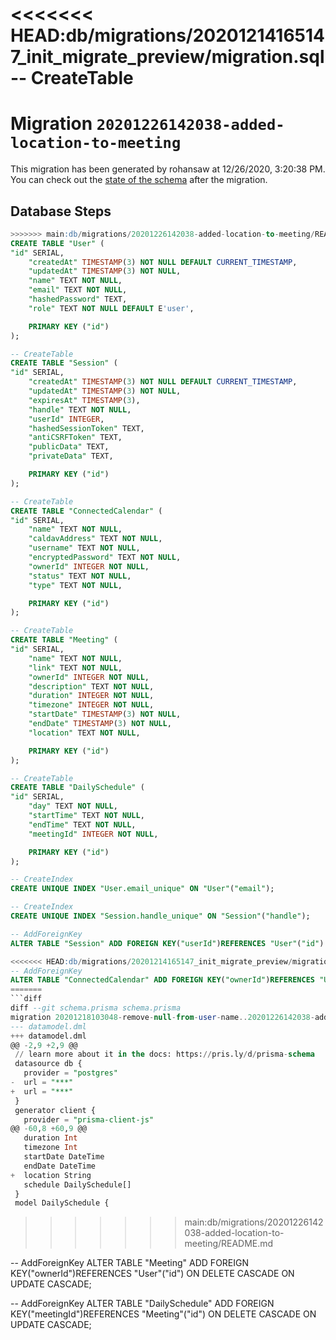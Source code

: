 <<<<<<< HEAD:db/migrations/20201214165147_init_migrate_preview/migration.sql
-- CreateTable
=======
# Migration `20201226142038-added-location-to-meeting`

This migration has been generated by rohansaw at 12/26/2020, 3:20:38 PM.
You can check out the [state of the schema](./schema.prisma) after the migration.

## Database Steps

```sql
>>>>>>> main:db/migrations/20201226142038-added-location-to-meeting/README.md
CREATE TABLE "User" (
"id" SERIAL,
    "createdAt" TIMESTAMP(3) NOT NULL DEFAULT CURRENT_TIMESTAMP,
    "updatedAt" TIMESTAMP(3) NOT NULL,
    "name" TEXT NOT NULL,
    "email" TEXT NOT NULL,
    "hashedPassword" TEXT,
    "role" TEXT NOT NULL DEFAULT E'user',

    PRIMARY KEY ("id")
);

-- CreateTable
CREATE TABLE "Session" (
"id" SERIAL,
    "createdAt" TIMESTAMP(3) NOT NULL DEFAULT CURRENT_TIMESTAMP,
    "updatedAt" TIMESTAMP(3) NOT NULL,
    "expiresAt" TIMESTAMP(3),
    "handle" TEXT NOT NULL,
    "userId" INTEGER,
    "hashedSessionToken" TEXT,
    "antiCSRFToken" TEXT,
    "publicData" TEXT,
    "privateData" TEXT,

    PRIMARY KEY ("id")
);

-- CreateTable
CREATE TABLE "ConnectedCalendar" (
"id" SERIAL,
    "name" TEXT NOT NULL,
    "caldavAddress" TEXT NOT NULL,
    "username" TEXT NOT NULL,
    "encryptedPassword" TEXT NOT NULL,
    "ownerId" INTEGER NOT NULL,
    "status" TEXT NOT NULL,
    "type" TEXT NOT NULL,

    PRIMARY KEY ("id")
);

-- CreateTable
CREATE TABLE "Meeting" (
"id" SERIAL,
    "name" TEXT NOT NULL,
    "link" TEXT NOT NULL,
    "ownerId" INTEGER NOT NULL,
    "description" TEXT NOT NULL,
    "duration" INTEGER NOT NULL,
    "timezone" INTEGER NOT NULL,
    "startDate" TIMESTAMP(3) NOT NULL,
    "endDate" TIMESTAMP(3) NOT NULL,
    "location" TEXT NOT NULL,

    PRIMARY KEY ("id")
);

-- CreateTable
CREATE TABLE "DailySchedule" (
"id" SERIAL,
    "day" TEXT NOT NULL,
    "startTime" TEXT NOT NULL,
    "endTime" TEXT NOT NULL,
    "meetingId" INTEGER NOT NULL,

    PRIMARY KEY ("id")
);

-- CreateIndex
CREATE UNIQUE INDEX "User.email_unique" ON "User"("email");

-- CreateIndex
CREATE UNIQUE INDEX "Session.handle_unique" ON "Session"("handle");

-- AddForeignKey
ALTER TABLE "Session" ADD FOREIGN KEY("userId")REFERENCES "User"("id") ON DELETE SET NULL ON UPDATE CASCADE;

<<<<<<< HEAD:db/migrations/20201214165147_init_migrate_preview/migration.sql
-- AddForeignKey
ALTER TABLE "ConnectedCalendar" ADD FOREIGN KEY("ownerId")REFERENCES "User"("id") ON DELETE CASCADE ON UPDATE CASCADE;
=======
```diff
diff --git schema.prisma schema.prisma
migration 20201218103048-remove-null-from-user-name..20201226142038-added-location-to-meeting
--- datamodel.dml
+++ datamodel.dml
@@ -2,9 +2,9 @@
 // learn more about it in the docs: https://pris.ly/d/prisma-schema
 datasource db {
   provider = "postgres"
-  url = "***"
+  url = "***"
 }
 generator client {
   provider = "prisma-client-js"
@@ -60,8 +60,9 @@
   duration Int
   timezone Int
   startDate DateTime
   endDate DateTime
+  location String
   schedule DailySchedule[]
 }
 model DailySchedule {
```
>>>>>>> main:db/migrations/20201226142038-added-location-to-meeting/README.md

-- AddForeignKey
ALTER TABLE "Meeting" ADD FOREIGN KEY("ownerId")REFERENCES "User"("id") ON DELETE CASCADE ON UPDATE CASCADE;

-- AddForeignKey
ALTER TABLE "DailySchedule" ADD FOREIGN KEY("meetingId")REFERENCES "Meeting"("id") ON DELETE CASCADE ON UPDATE CASCADE;
